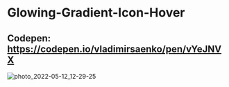 # Glowing-Gradient-Icon-Hover

## Codepen: https://codepen.io/vladimirsaenko/pen/vYeJNVX

![photo_2022-05-12_12-29-25](https://user-images.githubusercontent.com/56477695/168039721-93e97940-0927-48c1-864e-e08429118e85.jpg)
